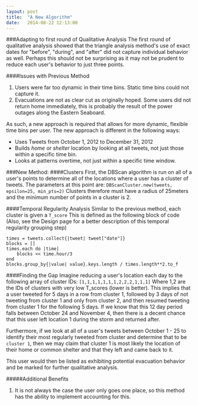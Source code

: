 ```yaml
---
layout: post
title:  "A New Algorithm"
date:   2014-08-22 12:13:00
---
```


###Adapting to first round of Qualitative Analysis
The first round of qualitative analysis showed that the triangle analysis method's use of exact dates for "before", "during", and "after" did not capture individual behavior as well.  Perhaps this should not be surprising as it may not be prudent to reduce each user's behavior to just three points.

####Issues with Previous Method

 1. Users were far too dynamic in their time bins. Static time bins could not capture it.
 2. Evacuations are not as clear cut as originally hoped.  Some users did not return home immediately, this is probably  the result of the power outages along the Eastern Seaboard.
 
As such, a new approach is required that allows for more dynamic, flexible time bins per user.  The new approach is different in the following ways:

 - Uses Tweets from October 1, 2012 to December 31, 2012
 - Builds _home_ or _shelter_ location by looking at all tweets, not just those within a specific time bin.
 - Looks at patterns overtime, not just within a specific time window.
 

###New Method:
####Clusters
First, the DBScan algorithm is run on all of a user's points to determine all of the locations where a user has a cluster of tweets.  The parameters at this point are: ```DBScanCluster.new(tweets, epsilon=25, min_pts=2)```
 Clusters therefore must have a radius of 25meters and the minimum number of points in a cluster is 2.
 
####Temporal Regularity Analysis
Similar to the previous method, each cluster is given a ```T_score``` This is defined as the following block of code (Also, see the Design page for a better description of this temporal regularity grouping step)

	times = tweets.collect{|tweet| tweet["date"]}
	blocks = []
	times.each do |time|
		blocks << time.hour/3
	end
	blocks.group_by{|value| value}.keys.length / times.length**2.to_f

####Finding the Gap
Imagine reducing a user's location each day to the following array of cluster IDs:
```[1,1,1,1,1,1,1,2,2,2,1,1,1]```
Where 1,2 are the IDs of clusters with very low T_scores (lower is better).  This implies that a user tweeted for 5 days in a row from cluster 1, followed by 3 days of not tweeting from cluster 1 and only from cluster 2, and then resumed tweeting from cluster 1 for the following 5 days.  If we know that this 12 day period falls between October 24 and November 4, then there is a decent chance that this user left location 1 during the storm and returned after.

Furthermore, if we look at all of a user's tweets between October 1 - 25 to identify their most regularly tweeted from cluster and determine that to be ```cluster 1```, then we may claim that cluster 1 is most likely the location of their home or common shelter and that they left and came back to it.

This user would then be listed as exhibiting potential evacuation behavior and be marked for further qualitative analysis.

#####Additional Benefits
 1. It is not always the case the user only goes one place, so this method has the ability to implement accounting for this.